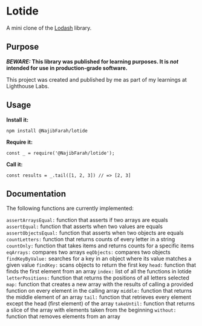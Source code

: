 # Lotide

A mini clone of the [Lodash](https://lodash.com) library.

## Purpose

**_BEWARE:_ This library was published for learning purposes. It is _not_ intended for use in production-grade software.**

This project was created and published by me as part of my learnings at Lighthouse Labs.

## Usage

**Install it:**

`npm install @NajibFarah/lotide`

**Require it:**

`const _ = require('@NajibFarah/lotide');`

**Call it:**

`const results = _.tail([1, 2, 3]) // => [2, 3]`

## Documentation

The following functions are currently implemented:

`assertArraysEqual:` function that asserts if two arrays are equals
`assertEqual:` function that asserts when two values are equals
`assertObjectsEqual:` function that asserts when two objects are equals
`countLetters:` function that returns counts of every letter in a string
`countOnly:` function that takes items and returns counts for a specific items
`eqArrays:` compares two arrays
`eqObjects:` compares two objects
`findKeyByValue:` searches for a key in an object where its value matches a given value
`findKey:` scans objects to return the first key
`head:` function that finds the first element from an array
`index:` list of all the functions in lotide
`letterPositions:` function that returns the positions of all letters selected
`map:` function that creates a new array with the results of calling a provided function on every element in the calling array
`middle:` function that returns the middle element of an array
`tail:` function that retrieves every element except the head (first element) of the array
`takeUntil:` function that returns a slice of the array with elements taken from the beginning
`without:` function that removes elements from an array
